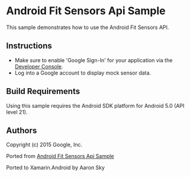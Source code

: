 Android Fit Sensors Api Sample
=======================================

This sample demonstrates how to use the Android Fit Sensors API.

Instructions
------------

* Make sure to enable 'Google Sign-In' for your application via the [Developer Console](https://developers.google.com/mobile/add?platform=android).
* Log into a Google account to display mock sensor data.


Build Requirements
------------------
Using this sample requires the Android SDK platform for Android 5.0 (API level 21).

Authors
-------
Copyright (c) 2015 Google, Inc.

Ported from [Android Fit Sensors Api Sample](https://github.com/googlesamples/android-fit/tree/master/BasicSensorsApi)

Ported to Xamarin.Android by Aaron Sky
